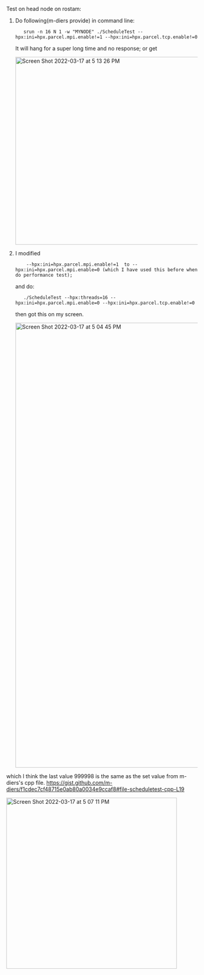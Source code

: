 Test on head node on rostam:

1. Do following(m-diers provide) in command line:

          srun -n 16 N 1 -w "MYNODE" ./ScheduleTest --hpx:ini=hpx.parcel.mpi.enable!=1 --hpx:ini=hpx.parcel.tcp.enable!=0 

   It will hang for a super long time and no response;
   or get
   
   <img width="493" alt="Screen Shot 2022-03-17 at 5 13 26 PM" src="https://user-images.githubusercontent.com/49005493/158903093-76e392e5-1485-45a8-9426-a14fade0fe3e.png">

   
2. I modified 
    
           --hpx:ini=hpx.parcel.mpi.enable!=1  to --hpx:ini=hpx.parcel.mpi.enable=0 (which I have used this before when do performance test);
   and do:
   
          ./ScheduleTest --hpx:threads=16 --hpx:ini=hpx.parcel.mpi.enable=0 --hpx:ini=hpx.parcel.tcp.enable!=0
          
   then got this on my screen.
   
           
           
          
   <img width="1168" alt="Screen Shot 2022-03-17 at 5 04 45 PM" src="https://user-images.githubusercontent.com/49005493/158902217-9af32f27-d6f5-4cdd-afa7-aaf03ff830ed.png">

   
which I think the last value 999998 is the same as the set value from m-diers's cpp file.
https://gist.github.com/m-diers/f1cdec7cf48715e0ab80a0034e9ccaf8#file-scheduletest-cpp-L19

<img width="449" alt="Screen Shot 2022-03-17 at 5 07 11 PM" src="https://user-images.githubusercontent.com/49005493/158902391-3c94daba-c9d7-44eb-acf3-cb78f7f1e26b.png">
